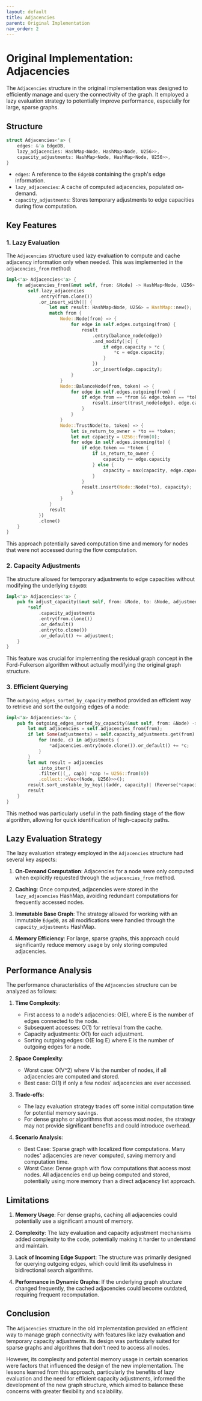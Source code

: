 ```yaml
---
layout: default
title: Adjacencies
parent: Original Implementation
nav_order: 2
---
```


# Original Implementation: Adjacencies

The `Adjacencies` structure in the original implementation was designed to efficiently manage and query the connectivity of the graph. It employed a lazy evaluation strategy to potentially improve performance, especially for large, sparse graphs.

## Structure

```rust
struct Adjacencies<'a> {
    edges: &'a EdgeDB,
    lazy_adjacencies: HashMap<Node, HashMap<Node, U256>>,
    capacity_adjustments: HashMap<Node, HashMap<Node, U256>>,
}
```

- `edges`: A reference to the `EdgeDB` containing the graph's edge information.
- `lazy_adjacencies`: A cache of computed adjacencies, populated on-demand.
- `capacity_adjustments`: Stores temporary adjustments to edge capacities during flow computation.

## Key Features

### 1. Lazy Evaluation

The `Adjacencies` structure used lazy evaluation to compute and cache adjacency information only when needed. This was implemented in the `adjacencies_from` method:

```rust
impl<'a> Adjacencies<'a> {
    fn adjacencies_from(&mut self, from: &Node) -> HashMap<Node, U256> {
        self.lazy_adjacencies
            .entry(from.clone())
            .or_insert_with(|| {
                let mut result: HashMap<Node, U256> = HashMap::new();
                match from {
                    Node::Node(from) => {
                        for edge in self.edges.outgoing(from) {
                            result
                                .entry(balance_node(edge))
                                .and_modify(|c| {
                                    if edge.capacity > *c {
                                        *c = edge.capacity;
                                    }
                                })
                                .or_insert(edge.capacity);
                        }
                    }
                    Node::BalanceNode(from, token) => {
                        for edge in self.edges.outgoing(from) {
                            if edge.from == *from && edge.token == *token {
                                result.insert(trust_node(edge), edge.capacity);
                            }
                        }
                    }
                    Node::TrustNode(to, token) => {
                        let is_return_to_owner = *to == *token;
                        let mut capacity = U256::from(0);
                        for edge in self.edges.incoming(to) {
                            if edge.token == *token {
                                if is_return_to_owner {
                                    capacity += edge.capacity
                                } else {
                                    capacity = max(capacity, edge.capacity)
                                }
                            }
                            result.insert(Node::Node(*to), capacity);
                        }
                    }
                }
                result
            })
            .clone()
    }
}
```

This approach potentially saved computation time and memory for nodes that were not accessed during the flow computation.

### 2. Capacity Adjustments

The structure allowed for temporary adjustments to edge capacities without modifying the underlying `EdgeDB`:

```rust
impl<'a> Adjacencies<'a> {
    pub fn adjust_capacity(&mut self, from: &Node, to: &Node, adjustment: U256) {
        *self
            .capacity_adjustments
            .entry(from.clone())
            .or_default()
            .entry(to.clone())
            .or_default() += adjustment;
    }
}
```

This feature was crucial for implementing the residual graph concept in the Ford-Fulkerson algorithm without actually modifying the original graph structure.

### 3. Efficient Querying

The `outgoing_edges_sorted_by_capacity` method provided an efficient way to retrieve and sort the outgoing edges of a node:

```rust
impl<'a> Adjacencies<'a> {
    pub fn outgoing_edges_sorted_by_capacity(&mut self, from: &Node) -> Vec<(Node, U256)> {
        let mut adjacencies = self.adjacencies_from(from);
        if let Some(adjustments) = self.capacity_adjustments.get(from) {
            for (node, c) in adjustments {
                *adjacencies.entry(node.clone()).or_default() += *c;
            }
        }
        let mut result = adjacencies
            .into_iter()
            .filter(|(_, cap)| *cap != U256::from(0))
            .collect::<Vec<(Node, U256)>>();
        result.sort_unstable_by_key(|(addr, capacity)| (Reverse(*capacity), addr.clone()));
        result
    }
}
```

This method was particularly useful in the path finding stage of the flow algorithm, allowing for quick identification of high-capacity paths.

## Lazy Evaluation Strategy

The lazy evaluation strategy employed in the `Adjacencies` structure had several key aspects:

1. **On-Demand Computation**: Adjacencies for a node were only computed when explicitly requested through the `adjacencies_from` method.

2. **Caching**: Once computed, adjacencies were stored in the `lazy_adjacencies` HashMap, avoiding redundant computations for frequently accessed nodes.

3. **Immutable Base Graph**: The strategy allowed for working with an immutable `EdgeDB`, as all modifications were handled through the `capacity_adjustments` HashMap.

4. **Memory Efficiency**: For large, sparse graphs, this approach could significantly reduce memory usage by only storing computed adjacencies.

## Performance Analysis

The performance characteristics of the `Adjacencies` structure can be analyzed as follows:

1. **Time Complexity**:
   - First access to a node's adjacencies: O(E), where E is the number of edges connected to the node.
   - Subsequent accesses: O(1) for retrieval from the cache.
   - Capacity adjustments: O(1) for each adjustment.
   - Sorting outgoing edges: O(E log E) where E is the number of outgoing edges for a node.

2. **Space Complexity**:
   - Worst case: O(V^2) where V is the number of nodes, if all adjacencies are computed and stored.
   - Best case: O(1) if only a few nodes' adjacencies are ever accessed.

3. **Trade-offs**:
   - The lazy evaluation strategy trades off some initial computation time for potential memory savings.
   - For dense graphs or algorithms that access most nodes, the strategy may not provide significant benefits and could introduce overhead.

4. **Scenario Analysis**:
   - Best Case: Sparse graph with localized flow computations. Many nodes' adjacencies are never computed, saving memory and computation time.
   - Worst Case: Dense graph with flow computations that access most nodes. All adjacencies end up being computed and stored, potentially using more memory than a direct adjacency list approach.

## Limitations

1. **Memory Usage**: For dense graphs, caching all adjacencies could potentially use a significant amount of memory.

2. **Complexity**: The lazy evaluation and capacity adjustment mechanisms added complexity to the code, potentially making it harder to understand and maintain.

3. **Lack of Incoming Edge Support**: The structure was primarily designed for querying outgoing edges, which could limit its usefulness in bidirectional search algorithms.

4. **Performance in Dynamic Graphs**: If the underlying graph structure changed frequently, the cached adjacencies could become outdated, requiring frequent recomputation.

## Conclusion

The `Adjacencies` structure in the old implementation provided an efficient way to manage graph connectivity with features like lazy evaluation and temporary capacity adjustments. Its design was particularly suited for sparse graphs and algorithms that don't need to access all nodes.

However, its complexity and potential memory usage in certain scenarios were factors that influenced the design of the new implementation. The lessons learned from this approach, particularly the benefits of lazy evaluation and the need for efficient capacity adjustments, informed the development of the new graph structure, which aimed to balance these concerns with greater flexibility and scalability.